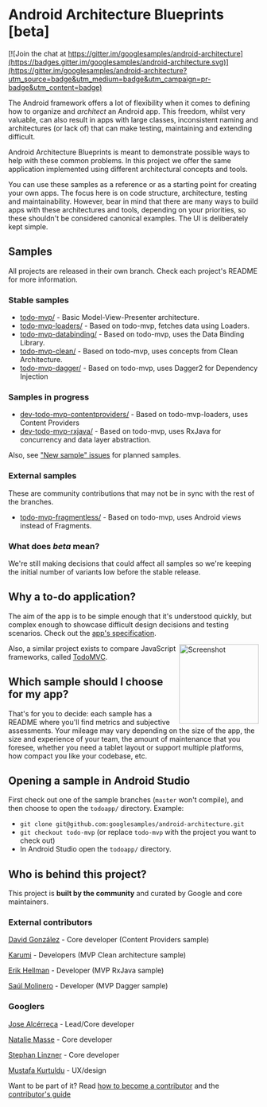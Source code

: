 # Android Architecture Blueprints [beta]

[![Join the chat at https://gitter.im/googlesamples/android-architecture](https://badges.gitter.im/googlesamples/android-architecture.svg)](https://gitter.im/googlesamples/android-architecture?utm_source=badge&utm_medium=badge&utm_campaign=pr-badge&utm_content=badge)

The Android framework offers a lot of flexibility when it comes to defining how
to organize and <em>architect</em> an Android app. This freedom, whilst very valuable, can also result in apps
with large classes, inconsistent naming and architectures (or lack of) that can
make testing, maintaining and extending difficult.

Android Architecture Blueprints is meant to demonstrate possible ways to help
with these common problems. In this project we offer the same application
implemented using different architectural concepts and tools.

You can use these samples as a reference or as a starting point for creating
your own apps. The focus here is on code structure, architecture, testing and
maintainability. However, bear in mind that there are many ways to build apps
with these architectures and tools, depending on your priorities, so these
shouldn't be considered canonical examples. The UI is deliberately kept simple.

## Samples

All projects are released in their own branch. Check each project's README for
more information.

### Stable samples

  * [todo-mvp/](https://github.com/googlesamples/android-architecture/tree/todo-mvp/) - Basic Model-View-Presenter architecture.
  * [todo-mvp-loaders/](https://github.com/googlesamples/android-architecture/tree/todo-mvp-loaders/) - Based on todo-mvp, fetches data using Loaders.
  * [todo-mvp-databinding/](https://github.com/googlesamples/android-architecture/tree/todo-databinding/) - Based on todo-mvp, uses the Data Binding Library.
  * [todo-mvp-clean/](https://github.com/googlesamples/android-architecture/tree/todo-mvp-clean/) - Based on todo-mvp, uses concepts from Clean Architecture.
  * [todo-mvp-dagger/](https://github.com/googlesamples/android-architecture/tree/todo-mvp-dagger/) - Based on todo-mvp, uses Dagger2 for Dependency Injection

### Samples in progress

  * [dev-todo-mvp-contentproviders/](https://github.com/googlesamples/android-architecture/tree/dev-todo-mvp-contentproviders/) - Based on todo-mvp-loaders, uses Content Providers
  * [dev-todo-mvp-rxjava/](https://github.com/googlesamples/android-architecture/tree/dev-todo-mvp-rxjava/) - Based on todo-mvp, uses RxJava for concurrency and data layer abstraction.

Also, see ["New sample" issues](https://github.com/googlesamples/android-architecture/issues?q=is%3Aissue+is%3Aopen+label%3A%22New+sample%22) for planned samples.

### External samples
These are community contributions that may not be in sync with the rest of the branches.
 * [todo-mvp-fragmentless/](https://github.com/Syhids/android-architecture/tree/todo-mvp-fragmentless) - Based on todo-mvp, uses Android views instead of Fragments.

### What does <em>beta</em> mean?

We're still making decisions that could affect all samples so we're keeping the
initial number of variants low before the stable release.

## Why a to-do application?

The aim of the app is to be simple enough that it's understood quickly, but
complex enough to showcase difficult design decisions and testing scenarios.
Check out the [app's specification](https://github.com/googlesamples/android-architecture/wiki/To-do-app-specification).

<img src="https://github.com/googlesamples/android-architecture/wiki/images/tasks2.png" alt="Screenshot" width="160" style="display: inline; float: right"/>

Also, a similar project exists to compare JavaScript frameworks, called [TodoMVC](https://github.com/tastejs/todomvc).

## Which sample should I choose for my app?

That's for you to decide: each sample has a README where you'll find metrics
and subjective assessments. Your mileage may vary depending on the size of the
app, the size and experience of your team, the amount of maintenance that you
foresee, whether you need a tablet layout or support multiple platforms, how
compact you like your codebase, etc.

## Opening a sample in Android Studio

First check out one of the sample branches (`master` won't compile), and then choose to open the `todoapp/` directory. Example:

  * `git clone git@github.com:googlesamples/android-architecture.git`
  * `git checkout todo-mvp` (or replace `todo-mvp` with the project you want to check out)
  * In Android Studio open the `todoapp/` directory.

## Who is behind this project?

This project is **built by the community** and curated by Google and core maintainers.

### External contributors

[David González](http://github.com/malmstein) - Core developer (Content Providers sample)

[Karumi](http://github.com/Karumi) - Developers (MVP Clean architecture sample)

[Erik Hellman](https://github.com/ErikHellman) - Developer (MVP RxJava sample)

[Saúl Molinero](https://github.com/saulmm) - Developer (MVP Dagger sample)

### Googlers

[Jose Alcérreca](http://github.com/JoseAlcerreca) - Lead/Core developer

[Natalie Masse](http://github.com/freewheelnat) - Core developer

[Stephan Linzner](http://github.com/slinzner) - Core developer

[Mustafa Kurtuldu](https://github.com/mustafa-x) - UX/design

Want to be part of it? Read [how to become a contributor](https://github.com/googlesamples/android-architecture/blob/master/CONTRIBUTING.md) and the [contributor's guide](https://github.com/googlesamples/android-architecture/wiki/Contributions)

